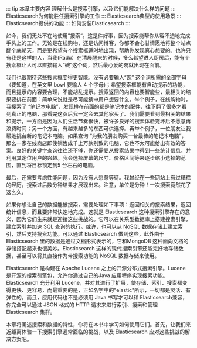::: tip 本章主要内容 
理解什么是搜索引擎，以及它们能解决什么样的问题
::: 
Elasticsearch为何能胜任搜索引擎的工作
::: 
Elasticsearch典型的使用场景
::: 
Elasticsearch提供的功能
::: 
如何安装Elasticsearch
:::

如今，我们无处不在地使用”搜索“。这是件好事，因为搜索能帮你从容不迫地完成手头上的工作。无论是在线购物，还是访问博客，你都不会心甘情愿地将整个站点翻个底朝天，而是更希望有个搜索框适时地出现，帮助你发现真心想要的。也许只有我是这样的人，当我(Radu）在清晨醒来的时候，多么希望进人厨房后，能有个搜索框让人可以直接输人“碗”这个词，然后最心爱的碗就出现在面前。

我们也很期待这些搜索框变得更智能。没有必要输人“碗” 这个词所需的全部字母（要知道，在英文里 bowl 要输人 4 个字母)；希望搜索框能有自动提示的功能，而且提示的内容要合理，不能胡乱提示。搜索返回的内容也要智能些，最相关的结果要排在前面：简单来说就是尽可能猜中用户想要什么。举个例子，在线购物时，我搜索了 “笔记本电脑”，发现排在前面的都是笔记本的配件，往下翻了很多才看到真正的电脑，那看完这页后我一定会去其他家买了。我们需要看到最相关的结果和提示，一方面是因为人们生活节奏很快，被许多良好的搜素体验宠坏后不愿意再浪费时间；另一个方面，有越来越多的东西可供选择。再举个例子，一位朋友让我帮她挑台新的笔记本电脑。如果查询 “为我的朋友购买一台最棒的笔记本电脑”，那么一家在线商店即使销售成千上万款别致的电脑，它也不太可能给出有效的答案。良好的关键字查询往往还不够，你还需要从搜索结果中得到一些统计信息，并利用其定位用户的兴趣。我会选择屏幕的尺寸、价格区间等来逐步缩小选择的范围，直到将目标锁定到5 台左右的电脑。

最后，还需要考虑性能问题，因为没有人愿意等待。我曾经在一些网站上有过糟糕的经历，搜索过后数分钟结果才展现出来。注意，单位是分钟！一次搜索竟然花了这么久。

如果你想让自己的数据能被搜索，需要处理如下事项：返回相关的搜索结果，返回统计信息，而且要非常快速地完成。这就是 Elasticsearch 这种搜索引擎存在的意义，因为它们生来就是迎接这些挑战的。它可以在关系型数据库上搭建搜索引擎，建立索引并加速 SQL 查询的执行。或许，也可以从 NoSQL 数据存储上建立索引，然后支持搜索功能。可以通过 Elasticsearch 做到这些，此外由于 Elasticsearch 里的数据是通过文档形式表示的，它和MongoDB 这种面向文档的存储搭配起来也很美妙。Elasticsearch 这样的现代搜索引擎还能完好地存储数据，甚至可以将其直接作为带搜索功能的 NoSQL 数据存储来使用。

Elasticsearch 是构建在 Apache Lucene 之上的开源分布式搜索引擎。Lucene 是开源的搜索引擎包，允许你通过自己的Java 应用程序实现搜索功能。Elasticsearch 充分利用 Lucene，并对其进行了扩展，使存储、索引、搜索都变得更快、更容易，而最重要的是，正如名字中的"elastic"所示，一切都是灵活、有弹性的。而且，应用代码也不是必须用 Java 书写才可以和 Elasticsearch兼容，你完全可以通过 JSON 格式的 HTTP 请求来进行索引、搜索和管理 Elasticsearch 集群。

本章将闸述搜索和数据的特性，你将在本书中学习如何使用它们。首先，让我们来近距离体验一下搜索引擎通常面临的挑战，以及 Elasticsearch 应对这些挑战的解决方案吧。
